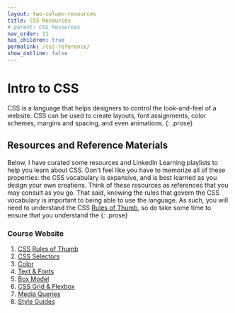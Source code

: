 ```yaml
---
layout: two-column-resources
title: CSS Resources
# parent: CSS Resources
nav_order: 11
has_children: true
permalink: /css-reference/
show_outline: false
---
```


# Intro to CSS
CSS is a language that helps designers to control the look-and-feel of a website. CSS can be used to create layouts, font assignments, color schemes, margins and spacing, and even animations.
{: .prose}

## Resources and Reference Materials
Below, I have curated some resources and LinkedIn Learning playlists to help you learn about CSS. Don't feel like you have to memorize all of these properties: the CSS vocabulary is expansive, and is best learned as you design your own creations. Think of these resources as references that you may consult as you go. That said, knowing the rules that govern the CSS vocabulary is important to being able to use the language. As such, you will need to understand the CSS [Rules of Thumb](rules_of_thumb.html), so do take some time to ensure that you understand the
{: .prose}

### Course Website
1. [CSS Rules of Thumb]({{site.baseurl}}/css-reference/rules-of-thumb/)
2. [CSS Selectors]({{site.baseurl}}/css-reference/selectors/)
3. [Color]({{site.baseurl}}/css-reference/color/)
4. [Text & Fonts]({{site.baseurl}}/css-reference/fonts/)
5. [Box Model]({{site.baseurl}}/css-reference/box-model/)
6. [CSS Grid & Flexbox]({{site.baseurl}}/css-reference/css-grid/)
7. [Media Queries]({{site.baseurl}}/css-reference/media-queries/)
8. [Style Guides]({{site.baseurl}}/css-reference/style-guides/)

